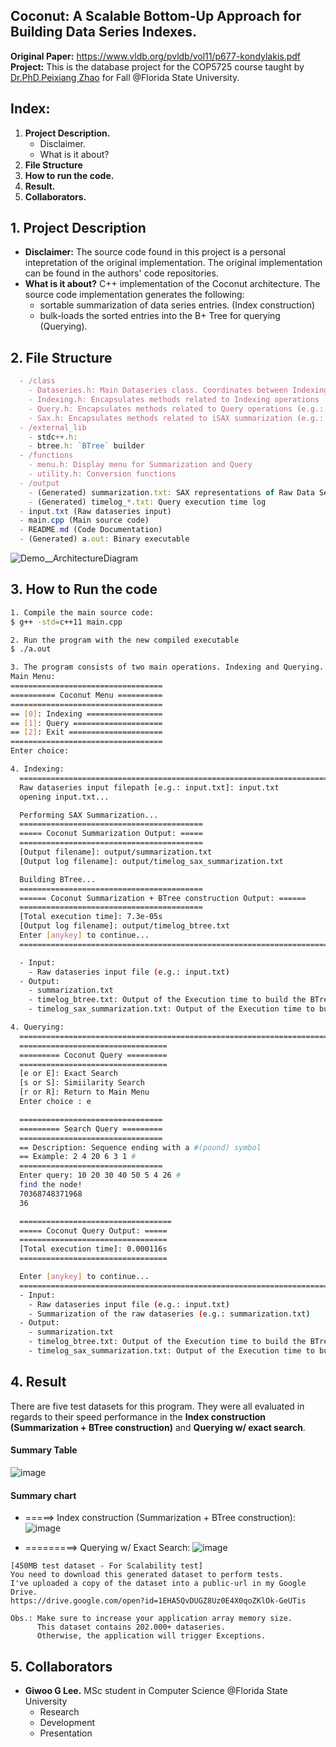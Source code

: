 ## Coconut: A Scalable Bottom-Up Approach for Building Data Series Indexes.

**Original Paper:** https://www.vldb.org/pvldb/vol11/p677-kondylakis.pdf
<br>
**Project:** This is the database project for the COP5725 course taught by [Dr.PhD.Peixiang Zhao](http://www.cs.fsu.edu/~zhao/) for Fall @Florida State University.

## Index:

1. **Project Description.**
   - Disclaimer.
   - What is it about?
2. **File Structure**
3. **How to run the code.**
4. **Result.**
5. **Collaborators.**

## 1. Project Description

- **Disclaimer:** The source code found in this project is a personal intepretation of the original implementation. The original implementation can be found in the authors' code repositories.
- **What is it about?** C++ implementation of the Coconut architecture. The source code implementation generates the following:
  - sortable summarization of data series entries. (Index construction)
  - bulk-loads the sorted entries into the B+ Tree for querying (Querying).

## 2. File Structure

```js
  - /class
    - Dataseries.h: Main Dataseries class. Coordinates between Indexing and Querying operations.
    - Indexing.h: Encapsulates methods related to Indexing operations (e.g.: SAX Summarization, Summarization + BTree construction).
    - Query.h: Encapsulates methods related to Query operations (e.g.: Exact Search, Similarity Search).
    - Sax.h: Encapsulates methods related to iSAX summarization (e.g.: zvaluecal, paacal, saxcal, and invertsax);
  - /external_lib
    - stdc++.h:
    - btree.h: `BTree` builder
  - /functions
    - menu.h: Display menu for Summarization and Query
    - utility.h: Conversion functions
  - /output
    - (Generated) summarization.txt: SAX representations of Raw Data Series
    - (Generated) timelog_*.txt: Query execution time log
  - input.txt (Raw dataseries input)
  - main.cpp (Main source code)
  - README.md (Code Documentation)
  - (Generated) a.out: Binary executable
```

![Demo__ArchitectureDiagram](https://user-images.githubusercontent.com/16644017/70005785-c3781480-1538-11ea-9d2b-c7b2a6adcfd8.jpeg)

## 3. How to Run the code

```bash
1. Compile the main source code:
$ g++ -std=c++11 main.cpp
```

```bash
2. Run the program with the new compiled executable
$ ./a.out
```

```bash
3. The program consists of two main operations. Indexing and Querying.
Main Menu:
==================================
========== Coconut Menu ==========
==================================
== [0]: Indexing =================
== [1]: Query ====================
== [2]: Exit =====================
==================================
Enter choice:
```

```bash
4. Indexing:
  ==============================================================================
  Raw dataseries input filepath [e.g.: input.txt]: input.txt
  opening input.txt...

  Performing SAX Summarization...
  =========================================
  ===== Coconut Summarization Output: =====
  =========================================
  [Output filename]: output/summarization.txt
  [Output log filename]: output/timelog_sax_summarization.txt

  Building BTree...
  =========================================
  ====== Coconut Summarization + BTree construction Output: ======
  =========================================
  [Total execution time]: 7.3e-05s
  [Output log filename]: output/timelog_btree.txt
  Enter [anykey] to continue...
  ==============================================================================

  - Input:
    - Raw dataseries input file (e.g.: input.txt)
  - Output:
    - summarization.txt
    - timelog_btree.txt: Output of the Execution time to build the BTree.
    - timelog_sax_summarization.txt: Output of the Execution time to build the SAX Summarization.
```

```bash
4. Querying:
  ==============================================================================
  =================================
  ========= Coconut Query =========
  =================================
  [e or E]: Exact Search
  [s or S]: Simiilarity Search
  [r or R]: Return to Main Menu
  Enter choice : e

  ================================
  ========= Search Query =========
  ================================
  == Description: Sequence ending with a #(pound) symbol
  == Example: 2 4 20 6 3 1 #
  ================================
  Enter query: 10 20 30 40 50 5 4 26 #
  find the node!
  70368748371968
  36

  ==================================
  ===== Coconut Query Output: =====
  =================================
  [Total execution time]: 0.000116s
  =================================

  Enter [anykey] to continue...
  ==============================================================================
  - Input:
    - Raw dataseries input file (e.g.: input.txt)
    - Summarization of the raw dataseries (e.g.: summarization.txt)
  - Output:
    - summarization.txt
    - timelog_btree.txt: Output of the Execution time to build the BTree.
    - timelog_sax_summarization.txt: Output of the Execution time to build the SAX Summarization.
```

## 4. Result

There are five test datasets for this program. They were all evaluated in regards to their speed performance in the **Index construction (Summarization + BTree construction)** and **Querying w/ exact search**.

#### Summary Table

![image](https://user-images.githubusercontent.com/16644017/70071220-f961db00-15c2-11ea-808b-bba1cdd2a3f4.png)

#### Summary chart

- =====> Index construction (Summarization + BTree construction):
  ![image](https://user-images.githubusercontent.com/16644017/70069127-4479ef00-15bf-11ea-94b4-cdababfc1fb2.png)

- =========> Querying w/ Exact Search:
  ![image](https://user-images.githubusercontent.com/16644017/70069317-928ef280-15bf-11ea-9000-305df5ec01c9.png)

```
[450MB test dataset - For Scalability test]
You need to download this generated dataset to perform tests.
I've uploaded a copy of the dataset into a public-url in my Google Drive.
https://drive.google.com/open?id=1EHA5QvDUGZ8Uz0E4X0qoZKlOk-GeUTis

Obs.: Make sure to increase your application array memory size.
      This dataset contains 202.000+ dataseries.
      Otherwise, the application will trigger Exceptions.
```

## 5. Collaborators

- **Giwoo G Lee.** MSc student in Computer Science @Florida State University
  - Research
  - Development
  - Presentation
